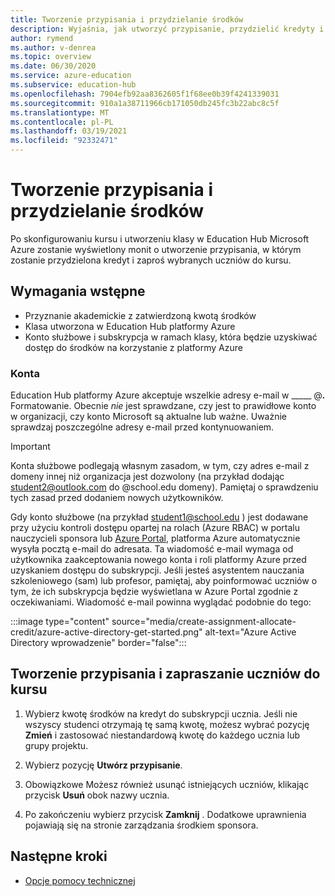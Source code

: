 ```yaml
---
title: Tworzenie przypisania i przydzielanie środków
description: Wyjaśnia, jak utworzyć przypisanie, przydzielić kredyty i zapraszać uczniów do kursu w Education Hub platformy Azure.
author: rymend
ms.author: v-denrea
ms.topic: overview
ms.date: 06/30/2020
ms.service: azure-education
ms.subservice: education-hub
ms.openlocfilehash: 7904efb92aa8362605f1f68ee0b39f4241339031
ms.sourcegitcommit: 910a1a38711966cb171050db245fc3b22abc8c5f
ms.translationtype: MT
ms.contentlocale: pl-PL
ms.lasthandoff: 03/19/2021
ms.locfileid: "92332471"
---
```

# <a name="create-an-assignment-and-allocate-credit"></a>Tworzenie przypisania i przydzielanie środków

Po skonfigurowaniu kursu i utworzeniu klasy w Education Hub Microsoft Azure zostanie wyświetlony monit o utworzenie przypisania, w którym zostanie przydzielona kredyt i zaproś wybranych uczniów do kursu.

## <a name="prerequisites"></a>Wymagania wstępne

- Przyznanie akademickie z zatwierdzoną kwotą środków
- Klasa utworzona w Education Hub platformy Azure
- Konto służbowe i subskrypcja w ramach klasy, która będzie uzyskiwać dostęp do środków na korzystanie z platformy Azure

### <a name="accounts"></a>Konta

Education Hub platformy Azure akceptuje wszelkie adresy e-mail w _____ @___.___ Formatowanie. Obecnie *nie* jest sprawdzane, czy jest to prawidłowe konto w organizacji, czy konto Microsoft są aktualne lub ważne. Uważnie sprawdzaj poszczególne adresy e-mail przed kontynuowaniem.

> [!IMPORTANT]
> Konta służbowe podlegają własnym zasadom, w tym, czy adres e-mail z domeny innej niż organizacja jest dozwolony (na przykład dodając student2@outlook.com do @school.edu domeny). Pamiętaj o sprawdzeniu tych zasad przed dodaniem nowych użytkowników.

Gdy konto służbowe (na przykład student1@school.edu ) jest dodawane przy użyciu kontroli dostępu opartej na rolach (Azure RBAC) w portalu nauczycieli sponsora lub [Azure Portal](https://portal.azure.com), platforma Azure automatycznie wysyła pocztą e-mail do adresata. Ta wiadomość e-mail wymaga od użytkownika zaakceptowania nowego konta i roli platformy Azure przed uzyskaniem dostępu do subskrypcji. Jeśli jesteś asystentem nauczania szkoleniowego (sam) lub profesor, pamiętaj, aby poinformować uczniów o tym, że ich subskrypcja będzie wyświetlana w Azure Portal zgodnie z oczekiwaniami. Wiadomość e-mail powinna wyglądać podobnie do tego:

:::image type="content" source="media/create-assignment-allocate-credit/azure-active-directory-get-started.png" alt-text="Azure Active Directory wprowadzenie" border="false":::

## <a name="create-an-assignment-and-invite-students-to-the-course"></a>Tworzenie przypisania i zapraszanie uczniów do kursu

1. Wybierz kwotę środków na kredyt do subskrypcji ucznia. Jeśli nie wszyscy studenci otrzymają tę samą kwotę, możesz wybrać pozycję **Zmień** i zastosować niestandardową kwotę do każdego ucznia lub grupy projektu.

1. Wybierz pozycję **Utwórz przypisanie**.
1. Obowiązkowe Możesz również usunąć istniejących uczniów, klikając przycisk **Usuń** obok nazwy ucznia.
1. Po zakończeniu wybierz przycisk **Zamknij** . Dodatkowe uprawnienia pojawiają się na stronie zarządzania środkiem sponsora.

## <a name="next-steps"></a>Następne kroki

- [Opcje pomocy technicznej](educator-service-desk.md)
